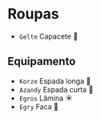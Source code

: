 # Roupas

-   `Gelte` Capacete 🌙

## Equipamento

-   `Korze` Espada longa 🌙
-   `Azandy` Espada curta 🌙
-   `Egros` Lâmina ☀️
-   `Egry` Faca 🌙
